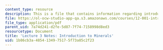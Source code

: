 ```yaml
---
content_type: resource
description: This is a file that contains information regarding introduction to minerals.
file: https://ol-ocw-studio-app-qa.s3.amazonaws.com/courses/12-001-introduction-to-geology-fall-2013/1b86cb3a4854134975175f73a85c2f23_MIT12_001F13_Lec3Notes.pdf
file_type: application/pdf
parent_uid: 7a74d241-d2fe-5d87-7f74-7158998d8ed3
resourcetype: Document
title: 'Lecture 3 Notes: Introduction to Minerals'
uid: 1b86cb3a-4854-1349-7517-5f73a85c2f23
---
```

